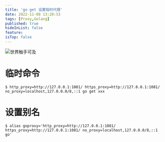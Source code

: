 ```yaml
---
title: 'go get 设置临时代理'
date: 2022-11-08 13:20:53
tags: [Proxy,Golang]
published: true
hideInList: false
feature: 
isTop: false
---
```

![世界触手可及](https://s1.ax1x.com/2022/09/04/vofoRO.jpg)

<!-- more -->

# 临时命令

```shell
$ http_proxy=http://127.0.0.1:1081/ https_proxy=http://127.0.0.1:1081/ no_proxy=localhost,127.0.0.0/8,::1 go get xxx
```

# 设置别名

```shell
$ alias goproxy='http_proxy=http://127.0.0.1:1081/ https_proxy=http://127.0.0.1:1081/ no_proxy=localhost,127.0.0.0/8,::1 go'
```
